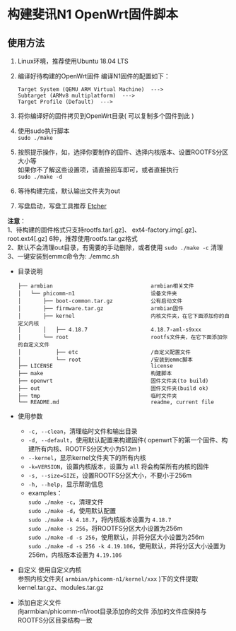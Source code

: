 # 构建斐讯N1 OpenWrt固件脚本

## 使用方法

1. Linux环境，推荐使用Ubuntu 18.04 LTS
2. 编译好待构建的OpenWrt固件
   编译N1固件的配置如下：
   ``` 
   Target System (QEMU ARM Virtual Machine)  --->
   Subtarget (ARMv8 multiplatform)  --->
   Target Profile (Default)  --->
   ```

3. 将你编译好的固件拷贝到OpenWrt目录( 可以复制多个固件到此 )
4. 使用sudo执行脚本  
   `sudo ./make` 
5. 按照提示操作，如，选择你要制作的固件、选择内核版本、设置ROOTFS分区大小等  
   如果你不了解这些设置项，请直接回车即可，或者直接执行  
   `sudo ./make -d`
6. 等待构建完成，默认输出文件夹为out
7. 写盘启动，写盘工具推荐 [Etcher](https://www.balena.io/etcher/)

**注意**：  
1、待构建的固件格式只支持rootfs.tar[.gz]、 ext4-factory.img[.gz]、root.ext4[.gz] 6种，推荐使用rootfs.tar.gz格式  
2、默认不会清理out目录，有需要的手动删除，或者使用 `sudo ./make -c` 清理  
3、一键安装到emmc命令为: ./emmc.sh

* 目录说明
   ```
   ├── armbian                               armbian相关文件
   │   └── phicomm-n1                        设备文件夹
   │       ├── boot-common.tar.gz            公有启动文件
   │       ├── firmware.tar.gz               armbian固件
   │       ├── kernel                        内核文件夹，在它下面添加你的自定义内核
   │       │   ├── 4.18.7                    4.18.7-aml-s9xxx
   │       └── root                          rootfs文件夹，在它下面添加你的自定义文件
   │           ├── etc                       /自定义配置文件
   │           └── root                      /安装到emmc脚本
   ├── LICENSE                               license
   ├── make                                  构建脚本
   ├── openwrt                               固件文件夹(to build)
   ├── out                                   固件文件夹(build ok)
   ├── tmp                                   临时文件夹
   └── README.md                             readme, current file
   ```

* 使用参数
   * `-c, --clean`，清理临时文件和输出目录
   * `-d, --default`，使用默认配置来构建固件( openwrt下的第一个固件、构建所有内核、ROOTFS分区大小为512m )
   * `--kernel`，显示kernel文件夹下的所有内核
   * `-k=VERSION`，设置内核版本，设置为 `all` 将会构架所有内核的固件
   * `-s, --size=SIZE`，设置ROOTFS分区大小，不要小于256m
   * `-h, --help`，显示帮助信息
   * examples：  
   `sudo ./make -c`，清理文件  
   `sudo ./make -d`，使用默认配置  
   `sudo ./make -k 4.18.7`，将内核版本设置为 `4.18.7`  
   `sudo ./make -s 256`，将ROOTFS分区大小设置为256m  
   `sudo ./make -d -s 256`，使用默认，并将分区大小设置为256m  
   `sudo ./make -d -s 256 -k 4.19.106`，使用默认，并将分区大小设置为256m，内核版本设置为 `4.19.106 `

* 自定义
     使用自定义内核  
     参照内核文件夹( `armbian/phicomm-n1/kernel/xxx` )下的文件提取kernel.tar.gz、modules.tar.gz

 * 添加自定义文件  
      向armbian/phicomm-n1/root目录添加你的文件
      添加的文件应保持与ROOTFS分区目录结构一致
